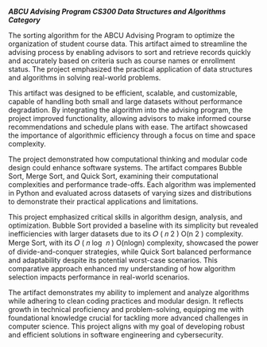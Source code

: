 ***ABCU Advising Program CS300 Data Structures and Algorithms Category***

The sorting algorithm for the ABCU Advising Program to optimize the organization of student course data. This artifact aimed to streamline the advising process by enabling advisors to sort and retrieve records quickly and accurately based on criteria such as course names or enrollment status. The project emphasized the practical application of data structures and algorithms in solving real-world problems.

This artifact was designed to be efficient, scalable, and customizable, capable of handling both small and large datasets without performance degradation. By integrating the algorithm into the advising program, the project improved functionality, allowing advisors to make informed course recommendations and schedule plans with ease. The artifact showcased the importance of algorithmic efficiency through a focus on time and space complexity.

The project demonstrated how computational thinking and modular code design could enhance software systems. The artifact compares Bubble Sort, Merge Sort, and Quick Sort, examining their computational complexities and performance trade-offs. Each algorithm was implemented in Python and evaluated across datasets of varying sizes and distributions to demonstrate their practical applications and limitations.

This project emphasized critical skills in algorithm design, analysis, and optimization. Bubble Sort provided a baseline with its simplicity but revealed inefficiencies with larger datasets due to its 
𝑂
(
𝑛
2
)
O(n 
2
 ) complexity. Merge Sort, with its 
𝑂
(
𝑛
log
⁡
𝑛
)
O(nlogn) complexity, showcased the power of divide-and-conquer strategies, while Quick Sort balanced performance and adaptability despite its potential worst-case scenarios. This comparative approach enhanced my understanding of how algorithm selection impacts performance in real-world scenarios.

The artifact demonstrates my ability to implement and analyze algorithms while adhering to clean coding practices and modular design. It reflects growth in technical proficiency and problem-solving, equipping me with foundational knowledge crucial for tackling more advanced challenges in computer science. This project aligns with my goal of developing robust and efficient solutions in software engineering and cybersecurity.
